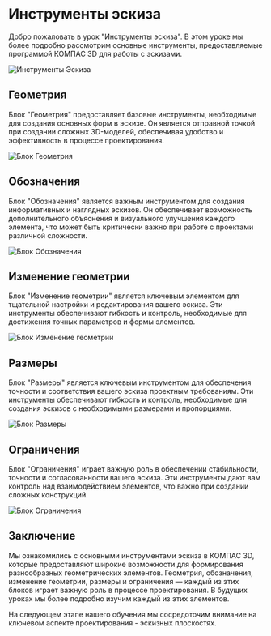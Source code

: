# Инструменты эскиза

Добро пожаловать в урок "Инструменты эскиза". В этом уроке мы более подробно рассмотрим основные инструменты, предоставляемые программой КОМПАС 3D для работы с эскизами.

![Инструменты Эскиза](https://github.com/NotACat1/COMPASS-3D-courses/assets/113008873/54f3f109-1abd-4e30-a122-8d518c97c33e)

## Геометрия

Блок "Геометрия" предоставляет базовые инструменты, необходимые для создания основных форм в эскизе. Он является отправной точкой при создании сложных 3D-моделей, обеспечивая удобство и эффективность в процессе проектирования.

![Блок Геометрия](https://github.com/NotACat1/COMPASS-3D-courses/assets/113008873/f07a24ad-0e4c-483e-aad9-536715f8be7f)

## Обозначения

Блок "Обозначения" является важным инструментом для создания информативных и наглядных эскизов. Он обеспечивает возможность дополнительного объяснения и визуального улучшения каждого элемента, что может быть критически важно при работе с проектами различной сложности.

![Блок Обозначения](https://github.com/NotACat1/COMPASS-3D-courses/assets/113008873/30592181-11bf-432a-919c-b8f145f430d4)

## Изменение геометрии

Блок "Изменение геометрии" является ключевым элементом для тщательной настройки и редактирования вашего эскиза. Эти инструменты обеспечивают гибкость и контроль, необходимые для достижения точных параметров и формы элементов.

![Блок Изменение геометрии](https://github.com/NotACat1/COMPASS-3D-courses/assets/113008873/5ea792be-99f6-46d2-81c1-800d28fb82cb)

## Размеры

Блок "Размеры" является ключевым инструментом для обеспечения точности и соответствия вашего эскиза проектным требованиям. Эти инструменты обеспечивают гибкость и контроль, необходимые для создания эскизов с необходимыми размерами и пропорциями.

![Блок Размеры](https://github.com/NotACat1/COMPASS-3D-courses/assets/113008873/1c64b5f8-00bf-43ec-9795-eba63b32524f)

## Ограничения

Блок "Ограничения" играет важную роль в обеспечении стабильности, точности и согласованности вашего эскиза. Эти инструменты дают вам контроль над взаимодействием элементов, что важно при создании сложных конструкций.

![Блок Ограничения](https://github.com/NotACat1/COMPASS-3D-courses/assets/113008873/deafc8df-1f07-4a78-9394-1460e5f128ad)

## Заключение

Мы ознакомились с основными инструментами эскиза в КОМПАС 3D, которые предоставляют широкие возможности для формирования разнообразных геометрических элементов. Геометрия, обозначения, изменение геометрии, размеры и ограничения — каждый из этих блоков играет важную роль в процессе проектирования. В будущих уроках мы более подробно изучим каждый из этих элементов.

На следующем этапе нашего обучения мы сосредоточим внимание на ключевом аспекте проектирования - эскизных плоскостях.
